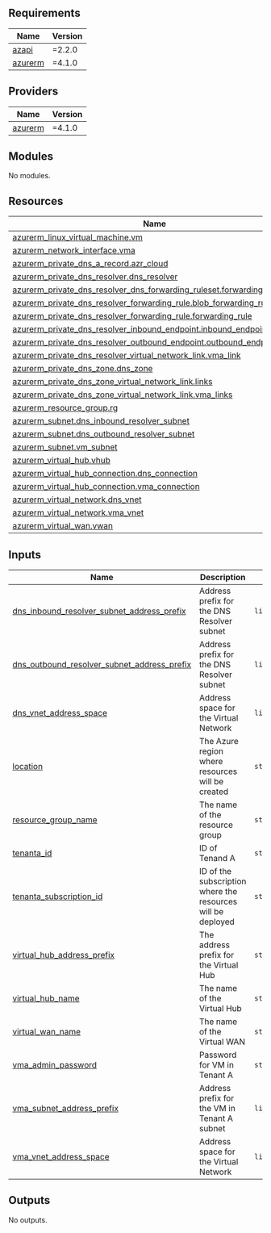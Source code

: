 ## Requirements

| Name | Version |
|------|---------|
| <a name="requirement_azapi"></a> [azapi](#requirement\_azapi) | =2.2.0 |
| <a name="requirement_azurerm"></a> [azurerm](#requirement\_azurerm) | =4.1.0 |

## Providers

| Name | Version |
|------|---------|
| <a name="provider_azurerm"></a> [azurerm](#provider\_azurerm) | =4.1.0 |

## Modules

No modules.

## Resources

| Name | Type |
|------|------|
| [azurerm_linux_virtual_machine.vm](https://registry.terraform.io/providers/hashicorp/azurerm/4.1.0/docs/resources/linux_virtual_machine) | resource |
| [azurerm_network_interface.vma](https://registry.terraform.io/providers/hashicorp/azurerm/4.1.0/docs/resources/network_interface) | resource |
| [azurerm_private_dns_a_record.azr_cloud](https://registry.terraform.io/providers/hashicorp/azurerm/4.1.0/docs/resources/private_dns_a_record) | resource |
| [azurerm_private_dns_resolver.dns_resolver](https://registry.terraform.io/providers/hashicorp/azurerm/4.1.0/docs/resources/private_dns_resolver) | resource |
| [azurerm_private_dns_resolver_dns_forwarding_ruleset.forwarding_rule_set](https://registry.terraform.io/providers/hashicorp/azurerm/4.1.0/docs/resources/private_dns_resolver_dns_forwarding_ruleset) | resource |
| [azurerm_private_dns_resolver_forwarding_rule.blob_forwarding_rule](https://registry.terraform.io/providers/hashicorp/azurerm/4.1.0/docs/resources/private_dns_resolver_forwarding_rule) | resource |
| [azurerm_private_dns_resolver_forwarding_rule.forwarding_rule](https://registry.terraform.io/providers/hashicorp/azurerm/4.1.0/docs/resources/private_dns_resolver_forwarding_rule) | resource |
| [azurerm_private_dns_resolver_inbound_endpoint.inbound_endpoint](https://registry.terraform.io/providers/hashicorp/azurerm/4.1.0/docs/resources/private_dns_resolver_inbound_endpoint) | resource |
| [azurerm_private_dns_resolver_outbound_endpoint.outbound_endpoint](https://registry.terraform.io/providers/hashicorp/azurerm/4.1.0/docs/resources/private_dns_resolver_outbound_endpoint) | resource |
| [azurerm_private_dns_resolver_virtual_network_link.vma_link](https://registry.terraform.io/providers/hashicorp/azurerm/4.1.0/docs/resources/private_dns_resolver_virtual_network_link) | resource |
| [azurerm_private_dns_zone.dns_zone](https://registry.terraform.io/providers/hashicorp/azurerm/4.1.0/docs/resources/private_dns_zone) | resource |
| [azurerm_private_dns_zone_virtual_network_link.links](https://registry.terraform.io/providers/hashicorp/azurerm/4.1.0/docs/resources/private_dns_zone_virtual_network_link) | resource |
| [azurerm_private_dns_zone_virtual_network_link.vma_links](https://registry.terraform.io/providers/hashicorp/azurerm/4.1.0/docs/resources/private_dns_zone_virtual_network_link) | resource |
| [azurerm_resource_group.rg](https://registry.terraform.io/providers/hashicorp/azurerm/4.1.0/docs/resources/resource_group) | resource |
| [azurerm_subnet.dns_inbound_resolver_subnet](https://registry.terraform.io/providers/hashicorp/azurerm/4.1.0/docs/resources/subnet) | resource |
| [azurerm_subnet.dns_outbound_resolver_subnet](https://registry.terraform.io/providers/hashicorp/azurerm/4.1.0/docs/resources/subnet) | resource |
| [azurerm_subnet.vm_subnet](https://registry.terraform.io/providers/hashicorp/azurerm/4.1.0/docs/resources/subnet) | resource |
| [azurerm_virtual_hub.vhub](https://registry.terraform.io/providers/hashicorp/azurerm/4.1.0/docs/resources/virtual_hub) | resource |
| [azurerm_virtual_hub_connection.dns_connection](https://registry.terraform.io/providers/hashicorp/azurerm/4.1.0/docs/resources/virtual_hub_connection) | resource |
| [azurerm_virtual_hub_connection.vma_connection](https://registry.terraform.io/providers/hashicorp/azurerm/4.1.0/docs/resources/virtual_hub_connection) | resource |
| [azurerm_virtual_network.dns_vnet](https://registry.terraform.io/providers/hashicorp/azurerm/4.1.0/docs/resources/virtual_network) | resource |
| [azurerm_virtual_network.vma_vnet](https://registry.terraform.io/providers/hashicorp/azurerm/4.1.0/docs/resources/virtual_network) | resource |
| [azurerm_virtual_wan.vwan](https://registry.terraform.io/providers/hashicorp/azurerm/4.1.0/docs/resources/virtual_wan) | resource |

## Inputs

| Name | Description | Type | Default | Required |
|------|-------------|------|---------|:--------:|
| <a name="input_dns_inbound_resolver_subnet_address_prefix"></a> [dns\_inbound\_resolver\_subnet\_address\_prefix](#input\_dns\_inbound\_resolver\_subnet\_address\_prefix) | Address prefix for the DNS Resolver subnet | `list(string)` | <pre>[<br/>  "10.1.0.0/27"<br/>]</pre> | no |
| <a name="input_dns_outbound_resolver_subnet_address_prefix"></a> [dns\_outbound\_resolver\_subnet\_address\_prefix](#input\_dns\_outbound\_resolver\_subnet\_address\_prefix) | Address prefix for the DNS Resolver subnet | `list(string)` | <pre>[<br/>  "10.1.0.32/27"<br/>]</pre> | no |
| <a name="input_dns_vnet_address_space"></a> [dns\_vnet\_address\_space](#input\_dns\_vnet\_address\_space) | Address space for the Virtual Network | `list(string)` | <pre>[<br/>  "10.1.0.0/24"<br/>]</pre> | no |
| <a name="input_location"></a> [location](#input\_location) | The Azure region where resources will be created | `string` | `"East US"` | no |
| <a name="input_resource_group_name"></a> [resource\_group\_name](#input\_resource\_group\_name) | The name of the resource group | `string` | `"azure-multitenant-tenant-a-rg"` | no |
| <a name="input_tenanta_id"></a> [tenanta\_id](#input\_tenanta\_id) | ID of Tenand A | `string` | n/a | yes |
| <a name="input_tenanta_subscription_id"></a> [tenanta\_subscription\_id](#input\_tenanta\_subscription\_id) | ID of the subscription where the resources will be deployed | `string` | n/a | yes |
| <a name="input_virtual_hub_address_prefix"></a> [virtual\_hub\_address\_prefix](#input\_virtual\_hub\_address\_prefix) | The address prefix for the Virtual Hub | `string` | `"10.0.0.0/24"` | no |
| <a name="input_virtual_hub_name"></a> [virtual\_hub\_name](#input\_virtual\_hub\_name) | The name of the Virtual Hub | `string` | `"EastUS-Hub"` | no |
| <a name="input_virtual_wan_name"></a> [virtual\_wan\_name](#input\_virtual\_wan\_name) | The name of the Virtual WAN | `string` | `"multitenant-vwan"` | no |
| <a name="input_vma_admin_password"></a> [vma\_admin\_password](#input\_vma\_admin\_password) | Password for VM in Tenant A | `string` | n/a | yes |
| <a name="input_vma_subnet_address_prefix"></a> [vma\_subnet\_address\_prefix](#input\_vma\_subnet\_address\_prefix) | Address prefix for the VM in Tenant A subnet | `list(string)` | <pre>[<br/>  "10.2.0.0/27"<br/>]</pre> | no |
| <a name="input_vma_vnet_address_space"></a> [vma\_vnet\_address\_space](#input\_vma\_vnet\_address\_space) | Address space for the Virtual Network | `list(string)` | <pre>[<br/>  "10.2.0.0/24"<br/>]</pre> | no |

## Outputs

No outputs.
